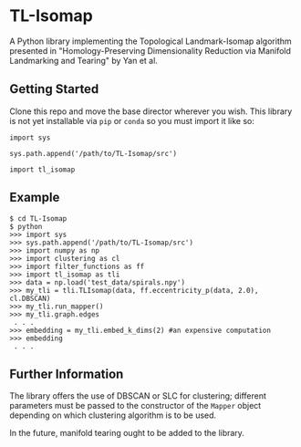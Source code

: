 # TL-Isomap

A Python library implementing the Topological Landmark-Isomap algorithm presented in "Homology-Preserving Dimensionality Reduction via Manifold Landmarking and Tearing" by Yan et al.

## Getting Started

Clone this repo and move the base director wherever you wish. This library is not yet installable via `pip` or `conda` so you must import it like so:

```
import sys

sys.path.append('/path/to/TL-Isomap/src')

import tl_isomap
```

## Example

```
$ cd TL-Isomap
$ python
>>> import sys
>>> sys.path.append('/path/to/TL-Isomap/src')
>>> import numpy as np
>>> import clustering as cl
>>> import filter_functions as ff
>>> import tl_isomap as tli
>>> data = np.load('test_data/spirals.npy')
>>> my_tli = tli.TLIsomap(data, ff.eccentricity_p(data, 2.0), cl.DBSCAN)
>>> my_tli.run_mapper()
>>> my_tli.graph.edges
 . . .
>>> embedding = my_tli.embed_k_dims(2) #an expensive computation
>>> embedding
 . . .
```

## Further Information

The library offers the use of DBSCAN or SLC for clustering; different parameters must be passed to the constructor of the `Mapper` object depending on which clustering algorithm is to be used.

In the future, manifold tearing ought to be added to the library.
